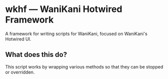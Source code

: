 # wkhf — WaniKani Hotwired Framework

A framework for writing scripts for WaniKani, focused on WaniKani's Hotwired UI.

## What does this do?

This script works by wrapping various methods so that they can be stopped or overridden.
